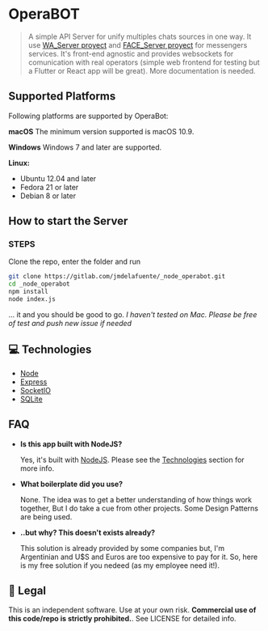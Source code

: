 # OperaBOT

> A simple API Server for unify multiples chats sources in one way. It use [WA_Server proyect](https://gitlab.com/jmdelafuente/_node_wa_server) and [FACE_Server proyect](https://gitlab.com/San-ti/_node_face_server) for messengers services. It's front-end agnostic and provides websockets for comunication with real operators (simple web frontend for testing but a Flutter or React app will be great). More documentation is needed.

## Supported Platforms

Following platforms are supported by OperaBot:

**macOS**
The minimum version supported is macOS 10.9.

**Windows**
Windows 7 and later are supported.

**Linux:**

- Ubuntu 12.04 and later
- Fedora 21 or later
- Debian 8 or later

## How to start the Server

### STEPS

Clone the repo, enter the folder and run

```bash
git clone https://gitlab.com/jmdelafuente/_node_operabot.git
cd _node_operabot
npm install
node index.js
```

... it and you should be good to go.
*I haven't tested on Mac. Please be free of test and push new issue if needed*

## 💻 Technologies

- [Node](https://nodejs.org/en/)
- [Express](https://expressjs.com/)
- [SocketIO](https://socket.io/)
- [SQLite](https://sqlite.org)

## FAQ

- **Is this app built with NodeJS?**

  Yes, it's built with [NodeJS](https://nodejs.org/en/). Please see the [Technologies](#technologies) section for more info.

- **What boilerplate did you use?**

  None. The idea was to get a better understanding of how things work together, But I do take a cue from other projects. Some Design Patterns are being used.

- **..but why? This doesn't exists already?**

  This solution is already provided by some companies but, I'm Argentinian and U$S and Euros are too expensive to pay for it. So, here is my free solution if you nedeed (as my employee need it!).

## 📃 Legal

This is an independent software. Use at your own risk. **Commercial use of this code/repo is strictly prohibited.**. See LICENSE for detailed info.

